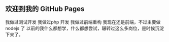 ## 欢迎到我的 GitHub Pages
 我做过测试开发
 我做过php 开发
 我做过前端重构
 我现在还是前端，不过主要做nodejs 了
 以前的我什么都想学，什么都想尝试，辗转过这么多岗位，是时候沉淀下来了。
